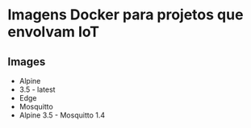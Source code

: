 # Imagens Docker para projetos que envolvam IoT

## Images

* Alpine
 * 3.5 - latest
 * Edge
* Mosquitto
 * Alpine 3.5 - Mosquitto 1.4
